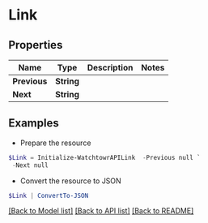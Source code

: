 # Link
## Properties

Name | Type | Description | Notes
------------ | ------------- | ------------- | -------------
**Previous** | **String** |  | 
**Next** | **String** |  | 

## Examples

- Prepare the resource
```powershell
$Link = Initialize-WatchtowrAPILink  -Previous null `
 -Next null
```

- Convert the resource to JSON
```powershell
$Link | ConvertTo-JSON
```

[[Back to Model list]](../README.md#documentation-for-models) [[Back to API list]](../README.md#documentation-for-api-endpoints) [[Back to README]](../README.md)

